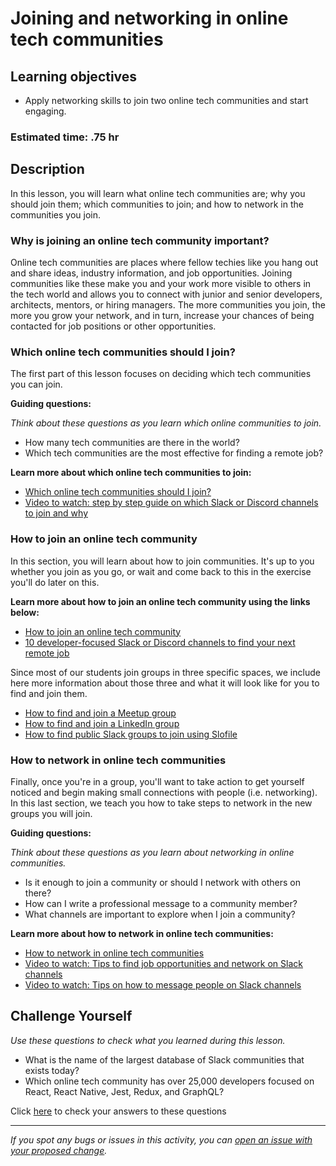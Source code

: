 # Joining and networking in online tech communities

## Learning objectives

- Apply networking skills to join two online tech communities and start engaging.

### Estimated time: .75 hr

## Description

In this lesson, you will learn what online tech communities are; why you should join them; which communities to join; and how to network in the communities you join.

### Why is joining an online tech community important?

Online tech communities are places where fellow techies like you hang out and share ideas, industry information, and job opportunities. Joining communities like these make you and your work more visible to others in the tech world and allows you to connect with junior and senior developers, architects, mentors, or hiring managers. The more communities you join, the more you grow your network, and in turn, increase your chances of being contacted for job positions or other opportunities.

### Which online tech communities should I join?

The first part of this lesson focuses on deciding which tech communities you can join.

**Guiding questions:**

*Think about these questions as you learn which online communities to join.*

- How many tech communities are there in the world?
- Which tech communities are the most effective for finding a remote job?

**Learn more about which online tech communities to join:**

- [Which online tech communities should I join?](online-tech-communities-to-join.md)
- [Video to watch: step by step guide on which Slack or Discord channels to join and why](https://drive.google.com/file/d/1lADBzrORtoancX_qdg-Tb-sM8j6q-AnB/view?usp=sharing)

### How to join an online tech community

In this section, you will learn about how to join communities. It's up to you whether you join as you go, or wait and come back to this in the exercise you'll do later on this.

**Learn more about how to join an online tech community using the links below:**

- [How to join an online tech community](how-to-join-an-online-tech-community.md)
- [10 developer-focused Slack or Discord channels to find your next remote job](https://hackernoon.com/developer-slack-channels-remote-job-freelance-project-98e9b70d6275)

Since most of our students join groups in three specific spaces, we include here more information about those three and what it will look like for you to find and join them.

- [How to find and join a Meetup group](https://edu.gcfglobal.org/en/meetup/joining-a-meetup-group/1/)
- [How to find and join a LinkedIn group](https://www.linkedin.com/help/linkedin/answer/186/find-and-join-a-linkedin-group?lang=en)
- [How to find public Slack groups to join using Slofile](https://slofile.com/)

### How to network in online tech communities

Finally, once you're in a group, you'll want to take action to get yourself noticed and begin making small connections with people (i.e. networking). In this last section, we teach you how to take steps to network in the new groups you will join.

**Guiding questions:**

*Think about these questions as you learn about networking in online communities.*

- Is it enough to join a community or should I network with others on there?
- How can I write a professional message to a community member?
- What channels are important to explore when I join a community?

**Learn more about how to network in online tech communities:**

- [How to network in online tech communities](how-to-network-in-online-tech-communities.md)
- [Video to watch: Tips to find job opportunities and network on Slack channels](https://drive.google.com/file/d/15nGRl9T3LkJbBe4Bov3lJ-I6IH2eIyI4/view?usp=sharing)
- [Video to watch: Tips on how to message people on Slack channels](https://drive.google.com/file/d/1w1ZrVp41AZcndmNfC7XmP1HzqxsoSbKD/view?usp=sharing)

## Challenge Yourself

*Use these questions to check what you learned during this lesson.*

- What is the name of the largest database of Slack communities that exists today?
- Which online tech community has over 25,000 developers focused on React, React Native, Jest, Redux, and GraphQL?

Click [here](challenge-yourself-answers.md) to check your answers to these questions

------

_If you spot any bugs or issues in this activity, you can [open an issue with your proposed change](https://github.com/microverseinc/curriculum-transversal-skills/blob/main/git-github/articles/open_issue.md)._
